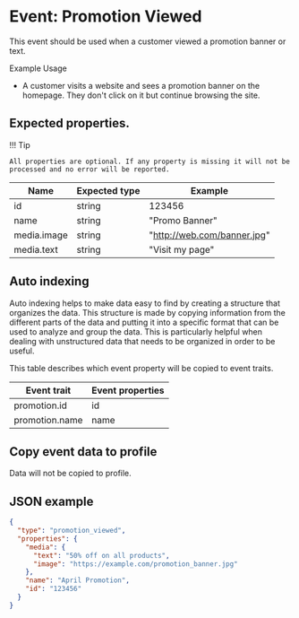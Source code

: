 # Event: Promotion Viewed

This event should be used when a customer viewed a promotion banner or text.

Example Usage

* A customer visits a website and sees a promotion banner on the homepage. They don't click on it but continue browsing
  the site.

## Expected properties.

!!! Tip

    All properties are optional. If any property is missing it will not be processed and no error will be reported.

| Name        | Expected type   | Example                                                      |
|-------------|-----------------|--------------------------------------------------------------|
| id          | string          | 123456          |
| name        | string          | "Promo Banner"        |
| media.image | string          | "http://web.com/banner.jpg" |
| media.text  | string          | "Visit my page"  |

## Auto indexing

Auto indexing helps to make data easy to find by creating a structure that organizes the data. This structure is made by
copying information from the different parts of the data and putting it into a specific format that can be used to
analyze and group the data. This is particularly helpful when dealing with unstructured data that needs to be organized
in order to be useful.

This table describes which event property will be copied to event traits.

| Event trait    | Event properties   |
|----------------|--------------------|
| promotion.id   | id                 |
| promotion.name | name               | 

## Copy event data to profile

Data will not be copied to profile.

## JSON example

```json
{
  "type": "promotion_viewed",
  "properties": {
    "media": {
      "text": "50% off on all products",
      "image": "https://example.com/promotion_banner.jpg"
    },
    "name": "April Promotion",
    "id": "123456"
  }
}

```
    